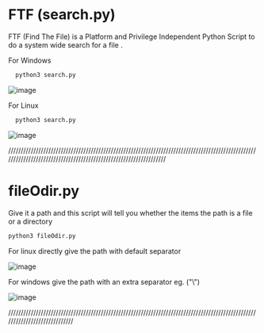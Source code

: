 # FTF (search.py)
FTF (Find The File) is a Platform and Privilege Independent Python Script to do a system wide search for a file .

For Windows 

```bash
  python3 search.py
```

![image](https://user-images.githubusercontent.com/106553324/181053247-d70c2fc5-ece4-4348-811d-4befd91a9522.png)


For Linux 
```bash
  python3 search.py
```

![image](https://user-images.githubusercontent.com/106553324/181054163-8f5b18d4-d1c5-49c3-a4d4-e95b4ae38429.png)

//////////////////////////////////////////////////////////////////////////////////////////////////////////////////////////////////////////////////////////////////

# fileOdir.py

Give it a path and this script will tell you whether the items the path is a file or a directory
```bash
python3 fileOdir.py
```

For linux directly give the path with default separator

![image](https://user-images.githubusercontent.com/106553324/181121872-283e8c01-d583-4b08-bef9-864e641edc64.png)

For windows give the path with an extra separator eg. ("\\")

![image](https://user-images.githubusercontent.com/106553324/181122230-61556912-f292-4ad2-b21b-755904198e44.png)

/////////////////////////////////////////////////////////////////////////////////////////////////////////////////////////////

